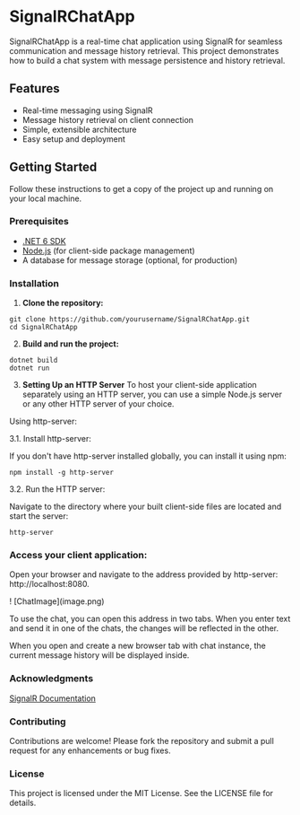 # SignalRChatApp

SignalRChatApp is a real-time chat application using SignalR for seamless communication and message history retrieval. This project demonstrates how to build a chat system with message persistence and history retrieval.

## Features

- Real-time messaging using SignalR
- Message history retrieval on client connection
- Simple, extensible architecture
- Easy setup and deployment

## Getting Started

Follow these instructions to get a copy of the project up and running on your local machine.

### Prerequisites

- [.NET 6 SDK](https://dotnet.microsoft.com/download/dotnet/6.0)
- [Node.js](https://nodejs.org/) (for client-side package management)
- A database for message storage (optional, for production)

### Installation

1. **Clone the repository:**
```
git clone https://github.com/yourusername/SignalRChatApp.git
cd SignalRChatApp
```

2. **Build and run the project:**
```
dotnet build
dotnet run
```

3. **Setting Up an HTTP Server**
To host your client-side application separately using an HTTP server, you can use a simple Node.js server or any other HTTP server of your choice.

Using http-server:

3.1. Install http-server:

If you don't have http-server installed globally, you can install it using npm:
```
npm install -g http-server
```

3.2. Run the HTTP server:

Navigate to the directory where your built client-side files are located and start the server:
```
http-server
```

### Access your client application:

Open your browser and navigate to the address provided by http-server: http://localhost:8080.

! ⁠[ChatImage]​(image.png)

To use the chat, you can open this address in two tabs. When you enter text and send it in one of the chats, the changes will be reflected in the other.

When you open and create a new browser tab with chat instance, the current message history will be displayed inside.

### Acknowledgments
[SignalR Documentation](https://learn.microsoft.com/en-us/aspnet/core/signalr/introduction?view=aspnetcore-8.0)

### Contributing
Contributions are welcome! Please fork the repository and submit a pull request for any enhancements or bug fixes.

### License
This project is licensed under the MIT License. See the LICENSE file for details.